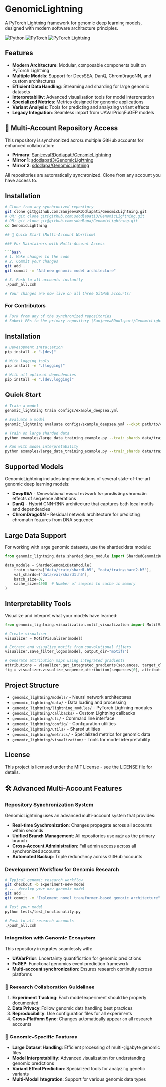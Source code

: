 # GenomicLightning

A PyTorch Lightning framework for genomic deep learning models, designed with modern software architecture principles.

[![Python](https://img.shields.io/badge/python-3.8%2B-blue)](https://www.python.org/downloads/)
[![PyTorch](https://img.shields.io/badge/PyTorch-1.10%2B-red)](https://pytorch.org/)
[![PyTorch Lightning](https://img.shields.io/badge/Lightning-2.0%2B-792ee5)](https://www.pytorchlightning.ai/)

## Features

- **Modern Architecture**: Modular, composable components built on PyTorch Lightning
- **Multiple Models**: Support for DeepSEA, DanQ, ChromDragoNN, and custom architectures
- **Efficient Data Handling**: Streaming and sharding for large genomic datasets
- **Interpretability**: Advanced visualization tools for model interpretation
- **Specialized Metrics**: Metrics designed for genomic applications
- **Variant Analysis**: Tools for predicting and analyzing variant effects
- **Legacy Integration**: Seamless import from UAVarPrior/FuGEP models

## 🔗 Multi-Account Repository Access

This repository is synchronized across multiple GitHub accounts for enhanced collaboration:

- **Primary**: [SanjeevaRDodlapati/GenomicLightning](https://github.com/SanjeevaRDodlapati/GenomicLightning)
- **Mirror 1**: [sdodlapati3/GenomicLightning](https://github.com/sdodlapati3/GenomicLightning)
- **Mirror 2**: [sdodlapa/GenomicLightning](https://github.com/sdodlapa/GenomicLightning)

All repositories are automatically synchronized. Clone from any account you have access to.

## Installation

```bash
# Clone from any synchronized repository
git clone git@github.com:SanjeevaRDodlapati/GenomicLightning.git
# OR: git clone git@github.com:sdodlapati3/GenomicLightning.git  
# OR: git clone git@github.com:sdodlapa/GenomicLightning.git
cd GenomicLightning

## 🚀 Quick Start (Multi-Account Workflow)

### For Maintainers with Multi-Account Access

```bash
# 1. Make changes to the code
# 2. Commit your changes
git add .
git commit -m "Add new genomic model architecture"

# 3. Push to all accounts instantly
./push_all.csh

# Your changes are now live on all three GitHub accounts!
```

### For Contributors

```bash
# Fork from any of the synchronized repositories
# Submit PRs to the primary repository (SanjeevaRDodlapati/GenomicLightning)
```

## Installation

```bash
# Development installation
pip install -e ".[dev]"

# With logging tools
pip install -e ".[logging]"

# With all optional dependencies
pip install -e ".[dev,logging]"
```

## Quick Start

```bash
# Train a model
genomic_lightning train configs/example_deepsea.yml

# Evaluate a model
genomic_lightning evaluate configs/example_deepsea.yml --ckpt path/to/checkpoint.ckpt

# Train on large sharded data
python examples/large_data_training_example.py --train_shards data/train/*.h5 --val_shards data/val/*.h5 --model_type danq

# Run with model interpretability
python examples/large_data_training_example.py --train_shards data/train/*.h5 --val_shards data/val/*.h5 --interpret
```

## Supported Models

GenomicLightning includes implementations of several state-of-the-art genomic deep learning models:

- **DeepSEA** - Convolutional neural network for predicting chromatin effects of sequence alterations
- **DanQ** - Hybrid CNN-RNN architecture that captures both local motifs and dependencies
- **ChromDragoNN** - Residual network architecture for predicting chromatin features from DNA sequence

## Large Data Support

For working with large genomic datasets, use the sharded data module:

```python
from genomic_lightning.data.sharded_data_module import ShardedGenomicDataModule

data_module = ShardedGenomicDataModule(
    train_shards=["data/train/shard1.h5", "data/train/shard2.h5"],
    val_shards=["data/val/shard1.h5"],
    batch_size=32,
    cache_size=1000  # Number of samples to cache in memory
)
```

## Interpretability Tools

Visualize and interpret what your models have learned:

```python
from genomic_lightning.visualization.motif_visualization import MotifVisualizer

# Create visualizer
visualizer = MotifVisualizer(model)

# Extract and visualize motifs from convolutional filters
visualizer.save_filter_logos(model, output_dir="motifs")

# Generate attribution maps using integrated gradients
attributions = visualizer.get_integrated_gradients(sequences, target_class=0)
fig = visualizer.visualize_sequence_attribution(sequences[0], attributions[0])
```

## Project Structure

- `genomic_lightning/models/` - Neural network architectures
- `genomic_lightning/data/` - Data loading and processing
- `genomic_lightning/lightning_modules/` - PyTorch Lightning modules
- `genomic_lightning/callbacks/` - Custom Lightning callbacks
- `genomic_lightning/cli/` - Command line interface
- `genomic_lightning/config/` - Configuration utilities
- `genomic_lightning/utils/` - Shared utilities
- `genomic_lightning/metrics/` - Specialized metrics for genomic data
- `genomic_lightning/visualization/` - Tools for model interpretability

## License

This project is licensed under the MIT License - see the LICENSE file for details.

## 🛠️ Advanced Multi-Account Features

### Repository Synchronization System

GenomicLightning uses an advanced multi-account system that provides:

- **Real-time Synchronization**: Changes propagate across all accounts within seconds
- **Unified Branch Management**: All repositories use `main` as the primary branch
- **Cross-Account Administration**: Full admin access across all synchronized accounts
- **Automated Backup**: Triple redundancy across GitHub accounts

### Development Workflow for Genomic Research

```bash
# Typical genomic research workflow
git checkout -b experiment-new-model
# ... develop your new genomic model
git add .
git commit -m "Implement novel transformer-based genomic architecture"

# Test your model
python tests/test_functionality.py

# Push to all research accounts
./push_all.csh
```

### Integration with Genomic Ecosystem

This repository integrates seamlessly with:
- **UAVarPrior**: Uncertainty quantification for genomic predictions
- **FuGEP**: Functional genomics event prediction framework
- **Multi-account synchronization**: Ensures research continuity across platforms

### 🔬 Research Collaboration Guidelines

1. **Experiment Tracking**: Each model experiment should be properly documented
2. **Data Privacy**: Follow genomic data handling best practices
3. **Reproducibility**: Use configuration files for all experiments
4. **Cross-Platform Sync**: Changes automatically appear on all research accounts

### 🧬 Genomic-Specific Features

- **Large Dataset Handling**: Efficient processing of multi-gigabyte genomic files
- **Model Interpretability**: Advanced visualization for understanding genomic predictions
- **Variant Effect Prediction**: Specialized tools for analyzing genetic variants
- **Multi-Modal Integration**: Support for various genomic data types
